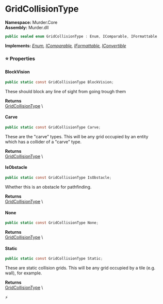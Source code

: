 # GridCollisionType

**Namespace:** Murder.Core \
**Assembly:** Murder.dll

```csharp
public sealed enum GridCollisionType : Enum, IComparable, IFormattable, IConvertible
```

**Implements:** _[Enum](https://learn.microsoft.com/en-us/dotnet/api/System.Enum?view=net-7.0), [IComparable](https://learn.microsoft.com/en-us/dotnet/api/System.IComparable?view=net-7.0), [IFormattable](https://learn.microsoft.com/en-us/dotnet/api/System.IFormattable?view=net-7.0), [IConvertible](https://learn.microsoft.com/en-us/dotnet/api/System.IConvertible?view=net-7.0)_

### ⭐ Properties
#### BlockVision
```csharp
public static const GridCollisionType BlockVision;
```

These should block any line of sight from going trough them

**Returns** \
[GridCollisionType](/Murder/Core/GridCollisionType.html) \
#### Carve
```csharp
public static const GridCollisionType Carve;
```

These are the "carve" types.
            This will be any grid occupied by an entity which has a collider of a "carve" type.

**Returns** \
[GridCollisionType](/Murder/Core/GridCollisionType.html) \
#### IsObstacle
```csharp
public static const GridCollisionType IsObstacle;
```

Whether this is an obstacle for pathfinding.

**Returns** \
[GridCollisionType](/Murder/Core/GridCollisionType.html) \
#### None
```csharp
public static const GridCollisionType None;
```

**Returns** \
[GridCollisionType](/Murder/Core/GridCollisionType.html) \
#### Static
```csharp
public static const GridCollisionType Static;
```

These are static collision grids.
            This will be any grid occupied by a tile (e.g. wall), for example.

**Returns** \
[GridCollisionType](/Murder/Core/GridCollisionType.html) \


⚡